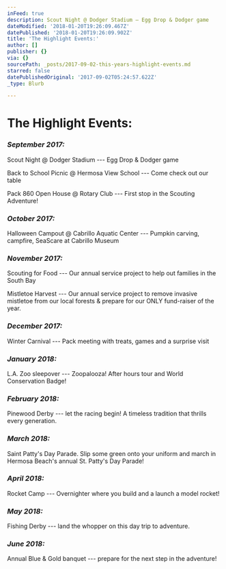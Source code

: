 ```yaml
---
inFeed: true
description: Scout Night @ Dodger Stadium — Egg Drop & Dodger game
dateModified: '2018-01-20T19:26:09.467Z'
datePublished: '2018-01-20T19:26:09.902Z'
title: 'The Highlight Events:'
author: []
publisher: {}
via: {}
sourcePath: _posts/2017-09-02-this-years-highlight-events.md
starred: false
datePublishedOriginal: '2017-09-02T05:24:57.622Z'
_type: Blurb

---
```

# The Highlight Events:

### _**September 2017:**_

Scout Night @ Dodger Stadium --- Egg Drop & Dodger game

Back to School Picnic @ Hermosa View School --- Come check out our table

Pack 860 Open House @ Rotary Club --- First stop in the Scouting Adventure!

### _**October 2017:**_

Halloween Campout @ Cabrillo Aquatic Center --- Pumpkin carving, campfire, SeaScare at Cabrillo Museum

### _**November 2017:**_

Scouting for Food --- Our annual service project to help out families in the South Bay

Mistletoe Harvest --- Our annual service project to remove invasive mistletoe from our local forests & prepare for our ONLY fund-raiser of the year.

### _**December 2017:**_

Winter Carnival --- Pack meeting with treats, games and a surprise visit

### _**January 2018:**_

L.A. Zoo sleepover --- Zoopalooza! After hours tour and World Conservation Badge!

### _**February 2018:**_

Pinewood Derby --- let the racing begin! A timeless tradition that thrills every generation.

### _**March 2018:**_

Saint Patty's Day Parade. Slip some green onto your uniform and march in Hermosa Beach's annual St. Patty's Day Parade!

### _**April 2018:**_

Rocket Camp --- Overnighter where you build and a launch a model rocket!

### _**May 2018:**_

Fishing Derby --- land the whopper on this day trip to adventure.

### _**June 2018:**_

Annual Blue & Gold banquet --- prepare for the next step in the adventure!